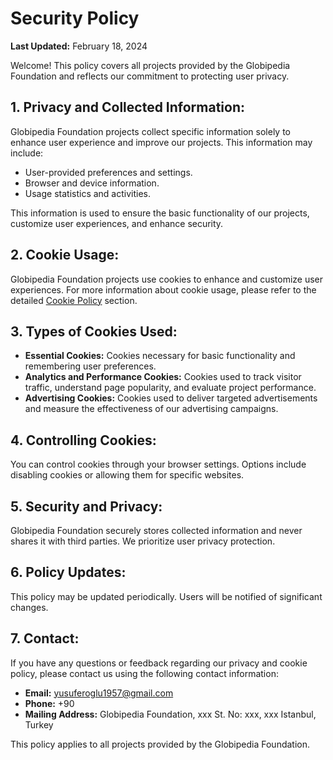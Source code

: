# Security Policy

**Last Updated:** February 18, 2024

Welcome! This policy covers all projects provided by the Globipedia Foundation and reflects our commitment to protecting user privacy.

## 1. Privacy and Collected Information:

Globipedia Foundation projects collect specific information solely to enhance user experience and improve our projects. This information may include:

- User-provided preferences and settings.
- Browser and device information.
- Usage statistics and activities.

This information is used to ensure the basic functionality of our projects, customize user experiences, and enhance security.

## 2. Cookie Usage:

Globipedia Foundation projects use cookies to enhance and customize user experiences. For more information about cookie usage, please refer to the detailed [Cookie Policy](#cookie-policy) section.

## 3. Types of Cookies Used:

- **Essential Cookies:** Cookies necessary for basic functionality and remembering user preferences.
- **Analytics and Performance Cookies:** Cookies used to track visitor traffic, understand page popularity, and evaluate project performance.
- **Advertising Cookies:** Cookies used to deliver targeted advertisements and measure the effectiveness of our advertising campaigns.

## 4. Controlling Cookies:

You can control cookies through your browser settings. Options include disabling cookies or allowing them for specific websites.

## 5. Security and Privacy:

Globipedia Foundation securely stores collected information and never shares it with third parties. We prioritize user privacy protection.

## 6. Policy Updates:

This policy may be updated periodically. Users will be notified of significant changes.

## 7. Contact:

If you have any questions or feedback regarding our privacy and cookie policy, please contact us using the following contact information:

- **Email:** [yusuferoglu1957@gmail.com](mailto:yusuferoglu1957@gmail.com)
- **Phone:** +90
- **Mailing Address:** Globipedia Foundation, xxx St. No: xxx, xxx Istanbul, Turkey

This policy applies to all projects provided by the Globipedia Foundation.

